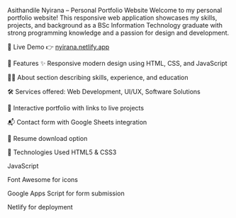 Asithandile Nyirana – Personal Portfolio Website
Welcome to my personal portfolio website! This responsive web application showcases my skills, projects, and background as a BSc Information Technology graduate with strong programming knowledge and a passion for design and development.

🔗 Live Demo
👉 [nyirana.netlify.app](https://nyirana.netlify.app/)


📌 Features
✨ Responsive modern design using HTML, CSS, and JavaScript

🧑‍💻 About section describing skills, experience, and education

🛠️ Services offered: Web Development, UI/UX, Software Solutions

📱 Interactive portfolio with links to live projects

📬 Contact form with Google Sheets integration

📄 Resume download option

🧰 Technologies Used
HTML5 & CSS3

JavaScript

Font Awesome for icons

Google Apps Script for form submission

Netlify for deployment
